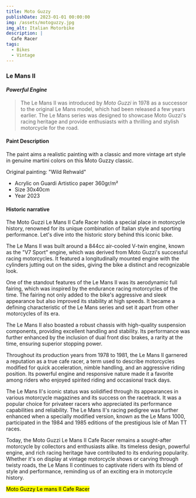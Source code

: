 ```yaml
---
title: Moto Guzzy
publishDate: 2023-01-01 00:00:00
img: /assets/motoguzzy.jpg
img_alt: Italian Motorbike
description: |
  Cafe Racer
tags:
  - Bikes
  - Vintage
---
```


###  Le Mans II

#### *Powerful Engine* 

> The Le Mans II was introduced by *Moto Guzzi* in 1978 as a successor to the original Le Mans model, which had been released a few years earlier. The Le Mans series was designed to showcase Moto Guzzi's racing heritage and provide enthusiasts with a thrilling and stylish motorcycle for the road.

####  Paint Description

The paint aims a realistic painting with a classic and more vintage art style in genuine martini colors on this Moto Guzzy classic.  
    
  Original painting: "Wild Rehwald"  

* Acrylic on Guardi Artistico paper 360gr/m²
* Size 30x40cm 
* Year 2023 

#### Historic narrative

The Moto Guzzi Le Mans II Cafe Racer holds a special place in motorcycle history, renowned for its unique combination of Italian style and sporting performance. Let's dive into the historic story behind this iconic bike.

The Le Mans II was built around a 844cc air-cooled V-twin engine, known as the "V7 Sport" engine, which was derived from Moto Guzzi's successful racing motorcycles. It featured a longitudinally mounted engine with the cylinders jutting out on the sides, giving the bike a distinct and recognizable look.

One of the standout features of the Le Mans II was its aerodynamic full fairing, which was inspired by the endurance racing motorcycles of the time. The fairing not only added to the bike's aggressive and sleek appearance but also improved its stability at high speeds. It became a defining characteristic of the Le Mans series and set it apart from other motorcycles of its era.

The Le Mans II also boasted a robust chassis with high-quality suspension components, providing excellent handling and stability. Its performance was further enhanced by the inclusion of dual front disc brakes, a rarity at the time, ensuring superior stopping power.

Throughout its production years from 1978 to 1981, the Le Mans II garnered a reputation as a true cafe racer, a term used to describe motorcycles modified for quick acceleration, nimble handling, and an aggressive riding position. Its powerful engine and responsive nature made it a favorite among riders who enjoyed spirited riding and occasional track days.

The Le Mans II's iconic status was solidified through its appearances in various motorcycle magazines and its success on the racetrack. It was a popular choice for privateer racers who appreciated its performance capabilities and reliability. The Le Mans II's racing pedigree was further enhanced when a specially modified version, known as the Le Mans 1000, participated in the 1984 and 1985 editions of the prestigious Isle of Man TT races.

Today, the Moto Guzzi Le Mans II Cafe Racer remains a sought-after motorcycle by collectors and enthusiasts alike. Its timeless design, powerful engine, and rich racing heritage have contributed to its enduring popularity. Whether it's on display at vintage motorcycle shows or carving through twisty roads, the Le Mans II continues to captivate riders with its blend of style and performance, reminding us of an exciting era in motorcycle history.

<mark>Moto Guzzy Le mans II Cafe Racer</mark>
